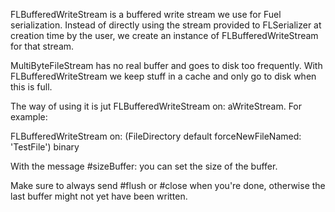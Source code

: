 FLBufferedWriteStream is a buffered write stream we use for Fuel serialization. Instead of directly using the stream provided to FLSerializer at creation time by the user, we create an instance of FLBufferedWriteStream for that stream.

MultiByteFileStream has no real buffer and goes to disk too frequently. With FLBufferedWriteStream we keep stuff in a cache and only go to disk when this is full.

The way of using it is jut FLBufferedWriteStream on: aWriteStream. For example:

FLBufferedWriteStream on: (FileDirectory default forceNewFileNamed:  'TestFile') binary

With the message #sizeBuffer: you can set the size of the buffer.

Make sure to always send #flush or #close when you're done, otherwise the last buffer might not yet have been written.
